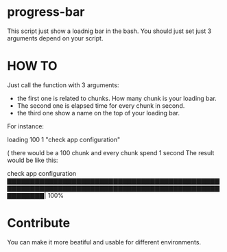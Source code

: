 # progress-bar

This script just show a loadnig bar in the bash.
You should just set just 3 arguments depend on your script.


# HOW TO
Just call the function with 3 arguments:
  - the first one is related to chunks. How many chunk is your loading bar.
  - The second one is elapsed time for every chunk in second.
  - the third one show a name on the top of your loading bar.

For instance:

loading 100 1 "check app configuration"

( there would be a 100 chunk and every chunk spend 1 second
The result would be like this:

check app configuration
▇▇▇▇▇▇▇▇▇▇▇▇▇▇▇▇▇▇▇▇▇▇▇▇▇▇▇▇▇▇▇▇▇▇▇▇▇▇▇▇▇▇▇▇▇▇▇▇▇▇▇▇▇▇▇▇▇▇▇▇▇▇▇▇▇▇▇▇▇▇▇▇▇▇▇▇▇▇▇▇▇▇▇▇▇▇▇▇▇▇▇▇▇▇▇▇▇▇▇▇| 100%


# Contribute
You can make it more beatiful and usable for different environments.





